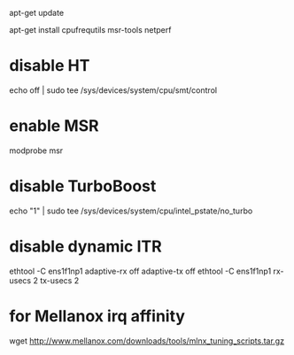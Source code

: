 apt-get update

apt-get install cpufrequtils msr-tools netperf

# disable HT
echo off | sudo tee /sys/devices/system/cpu/smt/control

# enable MSR
modprobe msr

# disable TurboBoost
echo "1" | sudo tee /sys/devices/system/cpu/intel_pstate/no_turbo

# disable dynamic ITR
ethtool -C ens1f1np1 adaptive-rx off adaptive-tx off
ethtool -C ens1f1np1 rx-usecs 2 tx-usecs 2

# for Mellanox irq affinity
wget http://www.mellanox.com/downloads/tools/mlnx_tuning_scripts.tar.gz
